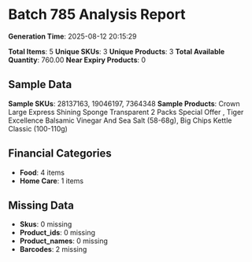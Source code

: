 # Batch 785 Analysis Report

**Generation Time**: 2025-08-12 20:15:29

**Total Items**: 5
**Unique SKUs**: 3
**Unique Products**: 3
**Total Available Quantity**: 760.00
**Near Expiry Products**: 0

## Sample Data
**Sample SKUs**: 28137163, 19046197, 7364348
**Sample Products**: Crown Large Express Shining Sponge Transparent 2 Packs Special Offer , Tiger Excellence Balsamic Vinegar And Sea Salt (58-68g), Big Chips Kettle Classic (100-110g)

## Financial Categories
- **Food**: 4 items
- **Home Care**: 1 items

## Missing Data
- **Skus**: 0 missing
- **Product_ids**: 0 missing
- **Product_names**: 0 missing
- **Barcodes**: 2 missing
